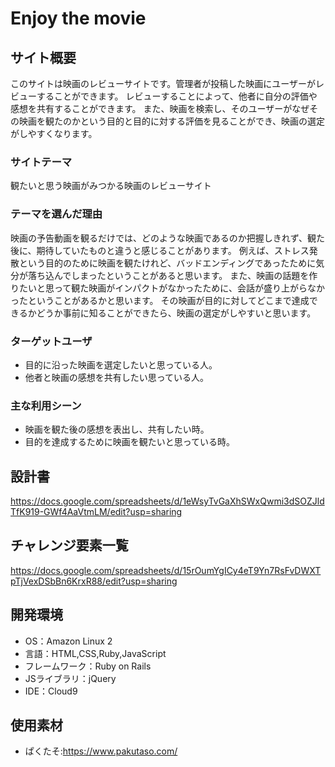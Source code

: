 # Enjoy the movie

## サイト概要
このサイトは映画のレビューサイトです。管理者が投稿した映画にユーザーがレビューすることができます。
レビューすることによって、他者に自分の評価や感想を共有することができます。
また、映画を検索し、そのユーザーがなぜその映画を観たのかという目的と目的に対する評価を見ることができ、映画の選定がしやすくなります。

### サイトテーマ
観たいと思う映画がみつかる映画のレビューサイト

### テーマを選んだ理由
映画の予告動画を観るだけでは、どのような映画であるのか把握しきれず、観た後に、期待していたものと違うと感じることがあります。
例えば、ストレス発散という目的のために映画を観たけれど、バッドエンディングであったために気分が落ち込んでしまったということがあると思います。
また、映画の話題を作りたいと思って観た映画がインパクトがなかったために、会話が盛り上がらなかったということがあるかと思います。
その映画が目的に対してどこまで達成できるかどうか事前に知ることができたら、映画の選定がしやすいと思います。

### ターゲットユーザ
- 目的に沿った映画を選定したいと思っている人。
- 他者と映画の感想を共有したい思っている人。


### 主な利用シーン
- 映画を観た後の感想を表出し、共有したい時。
- 目的を達成するために映画を観たいと思っている時。

## 設計書
<https://docs.google.com/spreadsheets/d/1eWsyTvGaXhSWxQwmi3dSOZJldTfK919-GWf4AaVtmLM/edit?usp=sharing>

## チャレンジ要素一覧
<https://docs.google.com/spreadsheets/d/15rOumYgICy4eT9Yn7RsFvDWXTpTjVexDSbBn6KrxR88/edit?usp=sharing>

## 開発環境
- OS：Amazon Linux 2
- 言語：HTML,CSS,Ruby,JavaScript
- フレームワーク：Ruby on Rails
- JSライブラリ：jQuery
- IDE：Cloud9

## 使用素材
- ぱくたそ:https://www.pakutaso.com/
